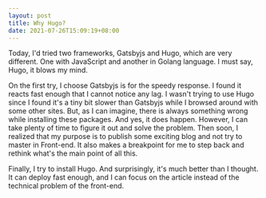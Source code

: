 ```yaml
---
layout: post
title: Why Hugo?
date: 2021-07-26T15:09:19+08:00
---
```


Today, I'd tried two frameworks, Gatsbyjs and Hugo, which are very different. One with JavaScript and another in Golang language.
I must say, Hugo, it blows my mind. 

On the first try, I choose Gatsbyjs is for the speedy response. I found it reacts fast enough that I cannot notice any lag.  I wasn't trying to use Hugo since I found it's a tiny bit slower than Gatsbyjs while I browsed around with some other sites. 
But, as I can imagine, there is always something wrong while installing these packages. And yes, it does happen. However, I can take plenty of time to figure it out and solve the problem. Then soon, I realized that my purpose is to publish some exciting blog and not try to master in Front-end. It also makes a breakpoint for me to step back and rethink what's the main point of all this. 

Finally, I try to install Hugo. And surprisingly, it's much better than I thought. It can deploy fast enough, and  I can focus on the article instead of the technical problem of the front-end.

